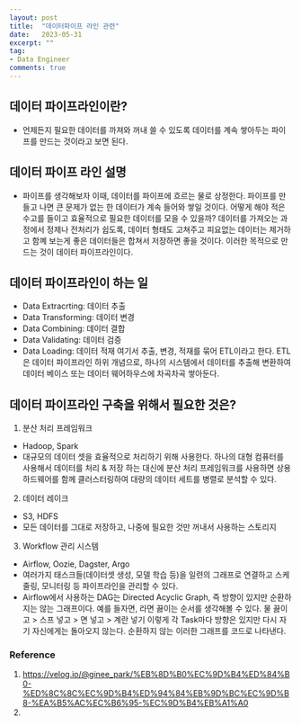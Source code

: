 ```yaml
---
layout: post
title:  "데이터파이프 라인 관련"
date:   2023-05-31
excerpt: ""
tag:
- Data Engineer
comments: true
---
```

## 데이터 파이프라인이란?
- 언제든지 필요한 데이터를 까져와 꺼내 쓸 수 있도록 데이터를 계속 쌓아두는 파이프를 만드는 것이라고 보면 된다.

## 데이터 파이프 라인 설명
- 파이프를 생각해보자 이때, 데이터를 파이프에 흐르는 물로 상정한다. 파이프를 만들고 나면 큰 문제가 없는 한 데이터가 계속 들어와 쌓일 것이다. 어떻게 해야 적은 수고를 들이고 효율적으로 필요한 데이터를 모을 수 있을까?
데이터를 가져오는 과정에서 정제나 전처리가 쉽도록, 데이터 형태도 고쳐주고 피요없는 데이터는 제거하고 함꼐 보는게 좋은 데이터들은 합쳐서 저장하면 좋을 것이다. 이러한 목적으로 만드는 것이 데이터 파이프라인이다.

## 데이터 파이프라인이 하는 일
- Data Extracrting: 데이터 추출
- Data Transforming: 데이터 변경
- Data Combining: 데이터 결합
- Data Validating: 데이터 검증
- Data Loading: 데이터 적재
여기서 추출, 변경, 적재를 묶어 ETL이라고 한다. ETL은 데이터 파이프라인 하위 개념으로, 하나의 시스템에서 데이터를 추출해 변환하여 데이터 베이스 또는 데이터 웨어하우스에 차곡차곡 쌓아둔다.

## 데이터 파이프라인 구축을 위해서 필요한 것은?
1. 분산 처리 프레임워크
- Hadoop, Spark
- 대규모의 데이터 셋을 효율적으로 처리하기 위해 사용한다. 하나의 대형 컴퓨터를 사용해서 데이터를 처리 & 저장 하는 대신에 분산 처리 프레임워크를 사용하면 상용 하드웨어를 함께 클러스터링하여 대량의 데이터 세트를 병렬로 분석할 수 있다. 

2. 데이터 레이크
- S3, HDFS
- 모든 데이터를 그대로 저장하고, 나중에 필요한 것만 꺼내서 사용하는 스토리지

3. Workflow 관리 시스템
- Airflow, Oozie, Dagster, Argo
- 여러가지 태스크들(데이터셋 생성, 모델 학습 등)을 일련의 그래프로 연결하고 스케줄링, 모니터링 등 파이프라인을 관리할 수 있다. 
- Airflow에서 사용하는 DAG는 Directed Acyclic Graph, 즉 방향이 있지만 순환하지는 않는 그래프이다. 예를 들자면, 라면 끓이는 순서를 생각해볼 수 있다. 물 끓이고 > 스프 넣고 > 면 넣고 > 계란 넣기 이렇게 각 Task마다 방향은 있지만 다시 자기 자신에게는 돌아오지 않는다. 순환하지 않는 이러한 그래프를 코드로 나타낸다. 

<!-- 
-->



### Reference
1. https://velog.io/@ginee_park/%EB%8D%B0%EC%9D%B4%ED%84%B0-%ED%8C%8C%EC%9D%B4%ED%94%84%EB%9D%BC%EC%9D%B8-%EA%B5%AC%EC%B6%95-%EC%9D%B4%EB%A1%A0
2. 


<!-- Reference

## HTML Elements

Below is just about everything you'll need to style in the theme. Check the source code to see the many embedded elements within paragraphs.

# Heading 1

## Heading 2

### Heading 3

#### Heading 4

##### Heading 5

###### Heading 6

### Body text

Lorem ipsum dolor sit amet, test link adipiscing elit. **This is strong**. Nullam dignissim convallis est. Quisque aliquam.

![Smithsonian Image](https://mmistakes.github.io/minimal-mistakes/images/3953273590_704e3899d5_m.jpg)
{: .image-right}

*This is emphasized*. Donec faucibus. Nunc iaculis suscipit dui. 53 = 125. Water is H2O. Nam sit amet sem. Aliquam libero nisi, imperdiet at, tincidunt nec, gravida vehicula, nisl. The New York Times (That’s a citation). Underline.Maecenas ornare tortor. Donec sed tellus eget sapien fringilla nonummy. Mauris a ante. Suspendisse quam sem, consequat at, commodo vitae, feugiat in, nunc. Morbi imperdiet augue quis tellus.

HTML and CSS are our tools. Mauris a ante. Suspendisse quam sem, consequat at, commodo vitae, feugiat in, nunc. Morbi imperdiet augue quis tellus. Praesent mattis, massa quis luctus fermentum, turpis mi volutpat justo, eu volutpat enim diam eget metus.

### Blockquotes

> Lorem ipsum dolor sit amet, test link adipiscing elit. Nullam dignissim convallis est. Quisque aliquam.

## List Types

### Ordered Lists

1. Item one
   1. sub item one
   2. sub item two
   3. sub item three
2. Item two

### Unordered Lists

* Item one
* Item two
* Item three

## Tables

| Header1 | Header2 | Header3 |
|:--------|:-------:|--------:|
| cell1   | cell2   | cell3   |
| cell4   | cell5   | cell6   |
|----
| cell1   | cell2   | cell3   |
| cell4   | cell5   | cell6   |
|=====
| Foot1   | Foot2   | Foot3
{: rules="groups"}

## Code Snippets

{% highlight css %}
#container {
  float: left;
  margin: 0 -240px 0 0;
  width: 100%;
}
{% endhighlight %}

## Buttons

Make any link standout more when applying the `.btn` class.

{% highlight html %}
<a href="#" class="btn btn-success">Success Button</a>
{% endhighlight %}

<div markdown="0"><a href="#" class="btn">Primary Button</a></div>
<div markdown="0"><a href="#" class="btn btn-success">Success Button</a></div>
<div markdown="0"><a href="#" class="btn btn-warning">Warning Button</a></div>
<div markdown="0"><a href="#" class="btn btn-danger">Danger Button</a></div>
<div markdown="0"><a href="#" class="btn btn-info">Info Button</a></div>

## KBD

You can also use `<kbd>` tag for keyboard buttons.

{% highlight html %}
<kbd>W</kbd><kbd>A</kbd><kbd>S</kbd><kbd>D</kbd>
{% endhighlight %}

Press <kbd>W</kbd><kbd>A</kbd><kbd>S</kbd><kbd>D</kbd> to move your car. **Midtown Maddness!!**

## Notices

**Watch out!** You can also add notices by appending `{: .notice}` to a paragraph.
{: .notice} 
-->
